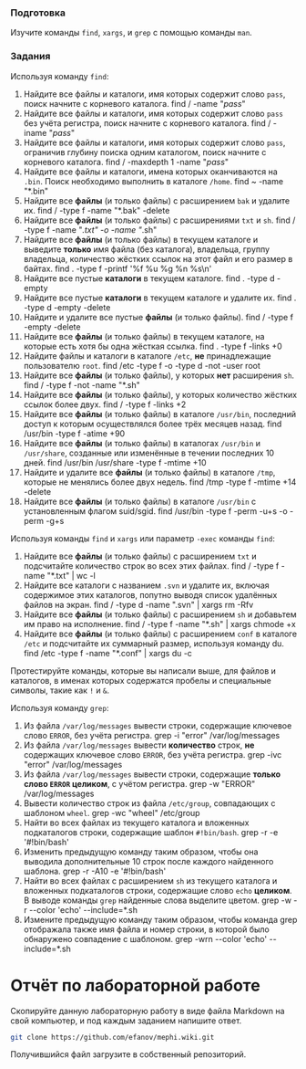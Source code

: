 ### Подготовка

Изучите команды `find`, `xargs`, и `grep` с помощью команды `man`.

### Задания

Используя команду `find`:

1. Найдите все файлы и каталоги, имя которых содержит слово `pass`, поиск начните с корневого каталога.	find / -name "*pass*"
1. Найдите все файлы и каталоги, имя которых содержит слово `pass` без учёта регистра, поиск начните с корневого каталога.	find / -iname "*pass*"
1. Найдите все файлы и каталоги, имя которых содержит слово `pass`, ограничив глубину поиска одним каталогом, поиск начните с корневого каталога.	find / -maxdepth 1 -name "*pass*"
1. Найдите все файлы и каталоги, имена которых оканчиваются на `.bin`. Поиск необходимо выполнить в каталоге `/home`.	find ~ -name "*.bin"
1. Найдите все **файлы** (и только файлы) с расширением `bak` и удалите их.	find / -type f -name "*.bak" -delete
1. Найдите все **файлы** (и только файлы) с расширениями `txt` и `sh`.	find / -type f -name "*.txt" -o -name "*.sh"
1. Найдите все **файлы** (и только файлы) в текущем каталоге и выведите **только** имя файла (без каталога), владельца, группу владельца, количество жёстких ссылок на этот файл и его размер в байтах.	find . -type f -printf '%f %u %g %n %s\n'
1. Найдите все пустые **каталоги** в текущем каталоге.	find . -type d -empty
1. Найдите все пустые **каталоги** в текущем каталоге и удалите их.   find . -type d -empty -delete
1. Найдите и удалите все пустые **файлы** (и только файлы).	find / -type f -empty -delete
1. Найдите все **файлы** (и только файлы) в текущем каталоге, на которые есть хотя бы одна жёсткая ссылка.	find . -type f -links +0
1. Найдите файлы и каталоги в каталоге `/etc`, **не** принадлежащие пользователю `root`.	find /etc -type f -o -type d -not -user root
1. Найдите все **файлы** (и только файлы), у которых **нет** расширения `sh`.  find / -type f -not -name "*.sh"
1. Найдите все **файлы** (и только файлы), у которых количество жёстких ссылок более двух.  find / -type f -links +2
1. Найдите все **файлы** (и только файлы) в каталоге `/usr/bin`, последний доступ к которым осуществлялся более трёх месяцев назад. find /usr/bin -type f -atime +90
1. Найдите все **файлы** (и только файлы) в каталогах `/usr/bin` и `/usr/share`, созданные или изменённые в течении последних 10 дней.	find /usr/bin /usr/share -type f -mtime +10
1. Найдите и удалите все **файлы** (и только файлы) в каталоге `/tmp`, которые не менялись более двух недель.	find /tmp -type f -mtime +14 -delete
1. Найдите все **файлы** (и только файлы) в каталоге `/usr/bin` с установленным флагом suid/sgid.	find /usr/bin -type f -perm -u+s -o -perm -g+s

Используя команды `find` и `xargs` или параметр `-exec` команды `find`:

1. Найдите все **файлы** (и только файлы) с расширением `txt` и подсчитайте количество строк во всех этих файлах.	find / -type f -name "*.txt" | wc -l
1. Найдите все каталоги с названием `.svn` и удалите их, включая содержимое этих каталогов, попутно выводя список удалённых файлов на экран.	find / -type d -name ".svn" | xargs rm -Rfv
1. Найдите все **файлы** (и только файлы) с расширением `sh` и добавьтем им право на исполнение.	 find / -type f -name "*.sh" | xargs chmode +x
1. Найдите все **файлы** (и только файлы) с расширением `conf` в каталоге `/etc` и подсчитайте их суммарный размер, используя команду du.	find /etc -type f -name "*.conf" | xargs du -c

Протестируйте команды, которые вы написали выше, для файлов и каталогов, в именах которых содержатся пробелы и специальные символы, такие как `!` и `&`.

Используя команду `grep`:

1. Из файла `/var/log/messages` вывести строки, содержащие ключевое слово `ERROR`, без учёта регистра.	grep -i "error" /var/log/messages
1. Из файла `/var/log/messages` вывести **количество** строк, **не** содержащих ключевое слово `ERROR`, без учёта регистра.	grep -ivc "error" /var/log/messages
1. Из файла `/var/log/messages` вывести строки, содержащие **только слово `ERROR` целиком**, с учётом регистра.	grep -w "ERROR" /var/log/messages
1. Вывести количество строк из файла `/etc/group`, совпадающих с шаблоном `wheel`. grep -wc "wheel" /etc/group
1. Найти во всех файлах из текущего каталога и вложенных подкаталогов строки, содержащие шаблон `#!bin/bash`.	grep -r -e '#!bin/bash'
1. Изменить предыдущую команду таким образом, чтобы она выводила дополнительные 10 строк после каждого найденного шаблона.	grep -r -A10 -e '#!bin/bash'
1. Найти во всех файлах с расширением `sh` из текущего каталога и вложенных подкаталогов строки, содержащие слово `echo` **целиком**. В выводе команды `grep` найденные слова выделите цветом.	grep -w -r --color 'echo' --include=*.sh
1. Измените предыдущую команду таким образом, чтобы команда grep отображала также имя файла и номер строки, в которой было обнаружено совпадение с шаблоном.	grep -wrn --color 'echo' --include=*.sh

# Отчёт по лабораторной работе

Скопируйте данную лабораторную работу в виде файла Markdown на свой компьютер, и под каждым заданием напишите ответ.

```sh
git clone https://github.com/efanov/mephi.wiki.git
```

Получившийся файл загрузите в собственный репозиторий.
